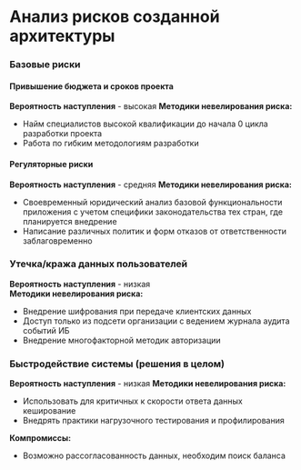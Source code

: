# Анализ рисков созданной архитектуры

### Базовые риски ###
#### Привышение бюджета и сроков проекта ####
__Вероятность наступления__ - высокая
__Методики невелирования риска:__ 
- Найм специалистов высокой квалификации до начала 0 цикла разработки проекта
- Работа по гибким методологиям разработки 

#### Регуляторные риски ####
__Вероятность наступления__ - средняя
__Методики невелирования риска:__ 
- Своевременный юридический анализ базовой функциональности приложения с учетом специфики законодательства тех стран, где планируется внедрение
- Написание различных политик и форм отказов от ответственности заблаговременно

### Утечка/кража данных пользователей ###
__Вероятность наступления__ - низкая  
__Методики невелирования риска:__ 
- Внедрение шифрования при передаче клиентских данных
- Доступ только из подсети организации с ведением журнала аудита событий ИБ
- Внедрение многофакторной методик авторизации

### Быстродействие системы (решения в целом) ###
__Вероятность наступления__ - низкая
__Методики невелирования риска:__
- Использовать для критичных к скорости ответа данных кеширование 
- Внедрять практики нагрузочного тестирования и профилирования

__Компромиссы:__
- Возможно рассогласованность данных, необходим поиск баланса
